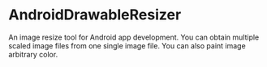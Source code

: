 # AndroidDrawableResizer
An image resize tool for Android app development.
You can obtain multiple scaled image files from one single image file.
You can also paint image arbitrary color.
